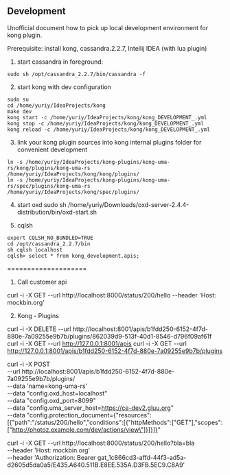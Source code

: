 ## Development
  
Unofficial document how to pick up local development environment for kong plugin. 

Prerequisite: install kong, cassandra.2.2.7, Intellij IDEA (with lua plugin)

1. start cassandra in foreground:
```
sudo sh /opt/cassandra_2.2.7/bin/cassandra -f
```

2. start kong with dev configuration
 ```
sudo su
cd /home/yuriy/IdeaProjects/kong
make dev
kong start -c /home/yuriy/IdeaProjects/kong/kong_DEVELOPMENT_.yml
kong stop -c /home/yuriy/IdeaProjects/kong/kong_DEVELOPMENT_.yml
kong reload -c /home/yuriy/IdeaProjects/kong/kong_DEVELOPMENT_.yml
```

3. link your kong plugin sources into kong internal plugins folder for convenient development
```
ln -s /home/yuriy/IdeaProjects/kong-plugins/kong-uma-rs/kong/plugins/kong-uma-rs /home/yuriy/IdeaProjects/kong/kong/plugins/
ln -s /home/yuriy/IdeaProjects/kong-plugins/kong-uma-rs/spec/plugins/kong-uma-rs /home/yuriy/IdeaProjects/kong/spec/plugins/
```

4. start oxd
sudo sh /home/yuriy/Downloads/oxd-server-2.4.4-distribution/bin/oxd-start.sh

5. cqlsh
```
export CQLSH_NO_BUNDLED=TRUE
cd /opt/cassandra_2.2.7/bin
sh cqlsh localhost
cqlsh> select * from kong_development.apis;
```

====================
1. Call customer api

curl -i -X GET --url http://localhost:8000/status/200/hello --header 'Host: mockbin.org'
  
2. Kong - Plugins

curl -i -X DELETE --url http://localhost:8001/apis/b1fdd250-6152-4f7d-880e-7a09255e9b7b/plugins/862039d9-513f-40d1-8546-d796f09af61f
curl -i -X GET --url http://127.0.0.1:8001/apis
curl -i -X GET --url http://127.0.0.1:8001/apis/b1fdd250-6152-4f7d-880e-7a09255e9b7b/plugins
                                     
curl -i -X POST \
  --url http://localhost:8001/apis/b1fdd250-6152-4f7d-880e-7a09255e9b7b/plugins/ \
  --data 'name=kong-uma-rs' \
  --data "config.oxd_host=localhost" \
  --data "config.oxd_port=8099" \
  --data "config.uma_server_host=https://ce-dev2.gluu.org" \
  --data "config.protection_document={\"resources\":[{\"path\":\"/status/200/hello\",\"conditions\":[{\"httpMethods\":[\"GET\"],\"scopes\":[\"http://photoz.example.com/dev/actions/view\"]}]}]}"

curl -i -X GET --url http://localhost:8000/status/200/hello?bla=bla \
  --header 'Host: mockbin.org' \
  --header 'Authorization: Bearer gat_1c866cd3-affd-44f3-ad5a-d2605d5da0a5/E435.A640.511B.E8EE.535A.D3FB.5EC9.C8A9'
 



























  